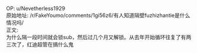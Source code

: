 
OP: u/Nevetherless1929  
原始地址: /r/FakeYoumo/comments/1gi56z6/有人知道隔壁fuzhizhantie是什么情况吗/  
正文:  
为什么隔一段时间就会锁sub，然后过几个月又解锁。从去年开始循环往复了有两三次了，红迪超管在搞什么鬼
